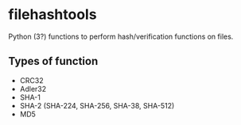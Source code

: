 filehashtools
=============
Python (3?) functions to perform hash/verification functions on files.

## Types of function
* CRC32
* Adler32
* SHA-1
* SHA-2 (SHA-224, SHA-256, SHA-38, SHA-512)
* MD5